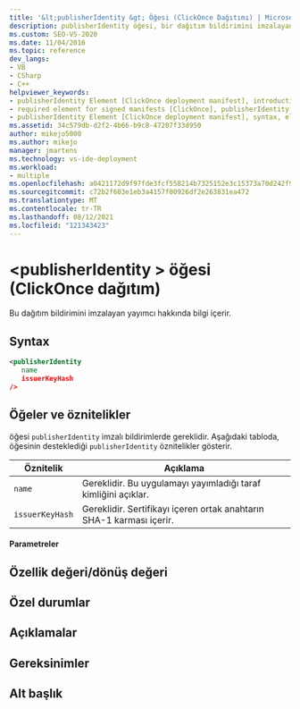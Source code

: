 ```yaml
---
title: '&lt;publisherIdentity &gt; Öğesi (ClickOnce Dağıtımı) | Microsoft Docs'
description: publisherIdentity öğesi, bir dağıtım bildirimini imzalayan yayımcı hakkında bilgiler içerir. öğesi imzalı bildirimlerde gereklidir.
ms.custom: SEO-VS-2020
ms.date: 11/04/2016
ms.topic: reference
dev_langs:
- VB
- CSharp
- C++
helpviewer_keywords:
- publisherIdentity Element [ClickOnce deployment manifest], introduction
- required element for signed manifests [ClickOnce], publisherIdentity Element
- publisherIdentity Element [ClickOnce deployment manifest], syntax, elements, and attributes
ms.assetid: 34c579db-d2f2-4b66-b9c8-47207f33d950
author: mikejo5000
ms.author: mikejo
manager: jmartens
ms.technology: vs-ide-deployment
ms.workload:
- multiple
ms.openlocfilehash: a0421172d9f97fde3fcf558214b7325152e3c15373a70d242f9b68c013a5cc42
ms.sourcegitcommit: c72b2f603e1eb3a4157f00926df2e263831ea472
ms.translationtype: MT
ms.contentlocale: tr-TR
ms.lasthandoff: 08/12/2021
ms.locfileid: "121343423"
---
```

# <a name="ltpublisheridentitygt-element-clickonce-deployment"></a>&lt;publisherIdentity &gt; öğesi (ClickOnce dağıtım)
Bu dağıtım bildirimini imzalayan yayımcı hakkında bilgi içerir.

## <a name="syntax"></a>Syntax

```xml
<publisherIdentity
   name
   issuerKeyHash
/>
```

## <a name="elements-and-attributes"></a>Öğeler ve öznitelikler
 öğesi `publisherIdentity` imzalı bildirimlerde gereklidir. Aşağıdaki tabloda, öğesinin desteklediği `publisherIdentity` öznitelikler gösterir.

|Öznitelik|Açıklama|
|---------------|-----------------|
|`name`|Gereklidir. Bu uygulamayı yayımladığı taraf kimliğini açıklar.|
|`issuerKeyHash`|Gereklidir. Sertifikayı içeren ortak anahtarın SHA-1 karması içerir.|

#### <a name="parameters"></a>Parametreler

## <a name="property-valuereturn-value"></a>Özellik değeri/dönüş değeri

## <a name="exceptions"></a>Özel durumlar

## <a name="remarks"></a>Açıklamalar

## <a name="requirements"></a>Gereksinimler

## <a name="subhead"></a>Alt başlık